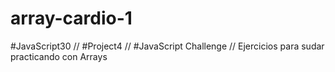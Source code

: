 # array-cardio-1
#JavaScript30 // #Project4 // #JavaScript Challenge // Ejercicios para sudar practicando con Arrays
